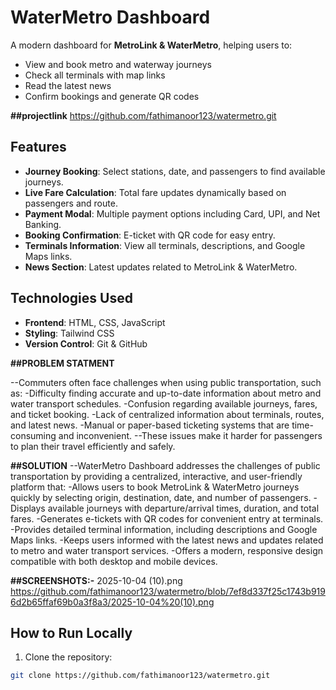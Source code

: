 # WaterMetro Dashboard

A modern dashboard for **MetroLink & WaterMetro**, helping users to:

- View and book metro and waterway journeys
- Check all terminals with map links
- Read the latest news
- Confirm bookings and generate QR codes

**##projectlink**
https://github.com/fathimanoor123/watermetro.git

## Features

- **Journey Booking**: Select stations, date, and passengers to find available journeys.
- **Live Fare Calculation**: Total fare updates dynamically based on passengers and route.
- **Payment Modal**: Multiple payment options including Card, UPI, and Net Banking.
- **Booking Confirmation**: E-ticket with QR code for easy entry.
- **Terminals Information**: View all terminals, descriptions, and Google Maps links.
- **News Section**: Latest updates related to MetroLink & WaterMetro.

## Technologies Used

- **Frontend**: HTML, CSS, JavaScript  
- **Styling**: Tailwind CSS  
- **Version Control**: Git & GitHub  

**##PROBLEM STATMENT**

--Commuters often face challenges when using public transportation, such as:
    -Difficulty finding accurate and up-to-date information about metro and water transport schedules.
    -Confusion regarding available journeys, fares, and ticket booking.
    -Lack of centralized information about terminals, routes, and latest news.
     -Manual or paper-based ticketing systems that are time-consuming and inconvenient.
--These issues make it harder for passengers to plan their travel efficiently and safely.

**##SOLUTION**
--WaterMetro Dashboard addresses the challenges of public transportation by providing a centralized, interactive, and user-friendly platform that:
     -Allows users to book MetroLink & WaterMetro journeys quickly by selecting origin, destination,   date, and number of passengers.
     -Displays available journeys with departure/arrival times, duration, and total fares.
     -Generates e-tickets with QR codes for convenient entry at terminals.
     -Provides detailed terminal information, including descriptions and Google Maps links.
     -Keeps users informed with the latest news and updates related to metro and water transport services.
     -Offers a modern, responsive design compatible with both desktop and mobile devices.

**##SCREENSHOTS:-**
2025-10-04 (10).png
https://github.com/fathimanoor123/watermetro/blob/7ef8d337f25c1743b9196d2b65ffaf69b0a3f8a3/2025-10-04%20(10).png

## How to Run Locally

1. Clone the repository:
```bash
git clone https://github.com/fathimanoor123/watermetro.git
